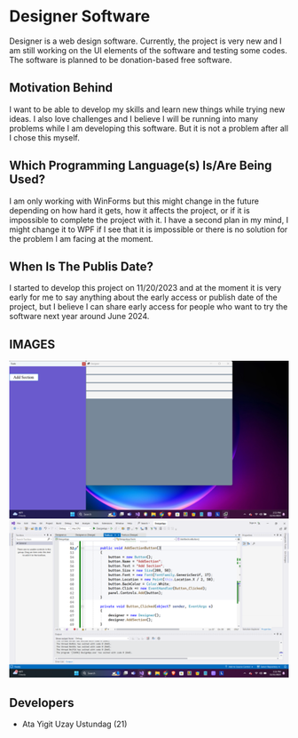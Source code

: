 <h1>Designer Software</h1>
<p>Designer is a web design software. Currently, the project is very new and I am still working on the UI elements of the software and testing some codes.
The software is planned to be donation-based free software.</p>
<h2>Motivation Behind</h2>
<p>I want to be able to develop my skills and learn new things while trying new ideas. I also love challenges and I believe I will be running into many problems while I am developing this software.
But it is not a problem after all I chose this myself.</p>
<h2>Which Programming Language(s) Is/Are Being Used?</h2>
<p>I am only working with WinForms but this might change in the future depending on how hard it gets, how it affects the project, or if it is impossible to complete the project with it.
I have a second plan in my mind, I might change it to WPF if I see that it is impossible or there is no solution for the problem I am facing at the moment.</p>
<h2>When Is The Publis Date?</h2>
<p>I started to develop this project on 11/20/2023 and at the moment it is very early for me to say anything about the early access or publish date of the project, but I believe I can share early access for people who want to try the software next year around June 2024.</p>
<h2>IMAGES</h2>
<img src="designer software.png">
<img src="designer code.png">
<h2>Developers</h2>
<ul>
  <li>Ata Yigit Uzay Ustundag (21)</li>
</ul>

